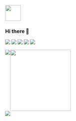 <img src="https://github.com/Hitsuki9/Hitsuki9/raw/master/balloon.gif" width="50">

### Hi there 👋

![](https://img.shields.io/badge/-JavaScript-%23F7DF1E?style=flat-square&logo=JavaScript&logoColor=000)
![](https://img.shields.io/badge/-TypeScript-%23007ACC?style=flat-square&logo=TypeScript&logoColor=fff)
![](https://img.shields.io/badge/-Node.js-%23339933?style=flat-square&logo=Node.js&logoColor=fff)
![](https://img.shields.io/badge/-React-%2361DAFB?style=flat-square&logo=React&logoColor=000)
![](https://img.shields.io/badge/-Vue.js-%234FC08D?style=flat-square&logo=Vue.js&logoColor=fff)

<div style="display: flex;">
  <img src="https://github-readme-stats.vercel.app/api?username=Hitsuki9&show_icons=true" />
  <img height="195" src="https://github-readme-stats.vercel.app/api/top-langs/?username=Hitsuki9&langs_count=8&layout=compact" />
</div>
<img src="https://github-profile-trophy.vercel.app/?username=Hitsuki9" />
